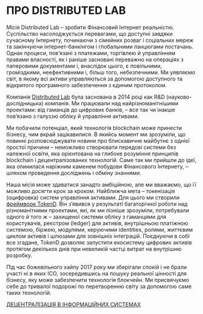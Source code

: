 # ПРО DISTRIBUTED LAB

Місія Distributed Lab – зробити Фінансовий Інтернет реальністю. Суспільство насолоджується перевагами, що доступні завдяки сучасному Інтернету, починаючи з сімейних розваг і соціальних мереж та закінчуючи інтернет-банкінгом і глобальними ланцюгами постачань. Однак процеси, пов’язані з платежами, торгівлею й управлінням правами власності, як і раніше засновані переважно на операціях з паперовими документами і, внаслідок цього, є повільними, громіздкими, неефективними і, більш того, небезпечними. Ми уявляємо світ, в якому всі активи управляються за допомогою доступного та відкритого програмного забезпечення з єдиним протоколом.

Компанія [Distributed Lab](https://distributedlab.com/) була заснована в 2014 році как R&D (науково-дослідницька) компанія. Ми працювали над найрізноманітнішими проектами: від гаманців до цифрових банків, – все так чи інакше пов’язано з галуззю обліку й управління активами.

Ми побачили потенціал, який технологія blockchain може принести бізнесу, чим вкрай зацікавилися. В якийсь момент ми зрозуміли, що повинні розповсюджувати новини про блискавичне майбутнє з однієї простої причини – неможливо створювати передові системи без належної освіти, яка орієнтована на глибоке розуміння принципів blockchain і децентралізованих технологій. Саме так ми прийшли до ідеї, яка опинилася наріжним каменем побудови Фінансового Інтернету, – шляхом проведення досліджень і обміну знаннями.

Наша місія може здаватися занадто амбіційною, але ми вважаємо, що її можливо досягти крок за кроком. Найближча мета – токенізація (оцифровка) систем управління активами. Для цього ми створили [фреймворк TokenD](https://tokend.io/). Він з’явився у результаті багаторічної роботи над різноманітними проектами, які, як ми пізніше зрозуміли, потребували одного й того ж – захищеної системи обліку з гаманцями для користувачів, реєстром (ledger) для активів, внутрішньою платіжною системою, біржею, модулями, керуючими identities, ролями, життєвим циклом активів і шлюзами для зовнішніх інтеграцій. Поєднуючи в собі все згадане, TokenD дозволяє запустити екосистему цифрових активів протягом декількох днів при невеликій частці витрат на внутрішню розробку.

Під час божевільного хайпу 2017 року ми зберігали спокій і не брали участі ні в яких ІСО, зосередившись на пошуку реальної цінності для бізнесу, яку може забезпечити технологія блокчейн. Ми присвячуємо себе до тривалої подорожі по перетворенню світу за допомогою саме таких технологій.

[ДЕЦЕНТРАЛІЗАЦІЯ В ІНФОРМАЦІЙНИХ СИСТЕМАХ](https://github.com/distributed-lab/blockchain-and-decentralized-systems-book/blob/main/chapters/volume-1/ua/1-decentralization-in-information-systems.md)